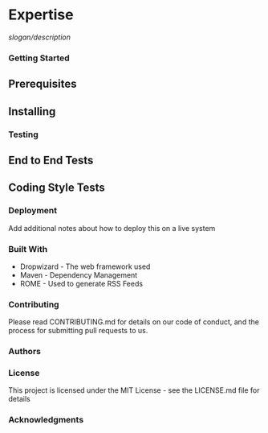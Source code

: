 # Expertise

*slogan/description*

### Getting Started

## Prerequisites

## Installing

### Testing

## End to End Tests

## Coding Style Tests

### Deployment
Add additional notes about how to deploy this on a live system

### Built With
- Dropwizard - The web framework used
- Maven - Dependency Management
- ROME - Used to generate RSS Feeds

### Contributing
Please read CONTRIBUTING.md for details on our code of conduct, and the process for submitting pull requests to us.

### Authors

### License
This project is licensed under the MIT License - see the LICENSE.md file for details

### Acknowledgments



